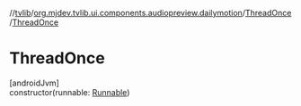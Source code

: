 //[tvlib](../../../index.md)/[org.mjdev.tvlib.ui.components.audiopreview.dailymotion](../index.md)/[ThreadOnce](index.md)/[ThreadOnce](-thread-once.md)

# ThreadOnce

[androidJvm]\
constructor(runnable: [Runnable](https://developer.android.com/reference/kotlin/java/lang/Runnable.html))
